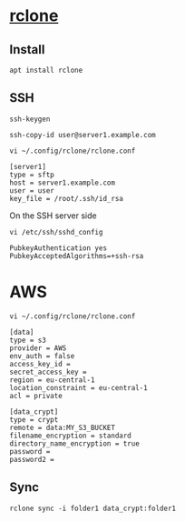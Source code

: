 # [rclone](https://rclone.org/)
## Install
```
apt install rclone
```

## SSH
```
ssh-keygen
```

```
ssh-copy-id user@server1.example.com
```

```
vi ~/.config/rclone/rclone.conf
```

```
[server1]
type = sftp
host = server1.example.com
user = user
key_file = /root/.ssh/id_rsa
```

On the SSH server side
```
vi /etc/ssh/sshd_config
```

```
PubkeyAuthentication yes
PubkeyAcceptedAlgorithms=+ssh-rsa
```

# AWS
```
vi ~/.config/rclone/rclone.conf
```

```
[data]
type = s3
provider = AWS
env_auth = false
access_key_id = 
secret_access_key = 
region = eu-central-1
location_constraint = eu-central-1
acl = private

[data_crypt]
type = crypt
remote = data:MY_S3_BUCKET
filename_encryption = standard
directory_name_encryption = true
password = 
password2 = 
```

## Sync
```
rclone sync -i folder1 data_crypt:folder1
```